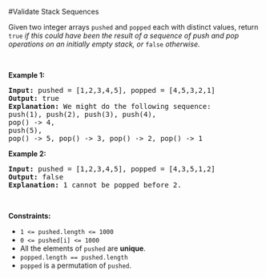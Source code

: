 #Validate Stack Sequences
<p>Given two integer arrays <code>pushed</code> and <code>popped</code> each with distinct values, return <code>true</code><em> if this could have been the result of a sequence of push and pop operations on an initially empty stack, or </em><code>false</code><em> otherwise.</em></p>
<p> </p>
<p><strong class="example">Example 1:</strong></p>
<pre><strong>Input:</strong> pushed = [1,2,3,4,5], popped = [4,5,3,2,1]
<strong>Output:</strong> true
<strong>Explanation:</strong> We might do the following sequence:
push(1), push(2), push(3), push(4),
pop() -&gt; 4,
push(5),
pop() -&gt; 5, pop() -&gt; 3, pop() -&gt; 2, pop() -&gt; 1
</pre>
<p><strong class="example">Example 2:</strong></p>
<pre><strong>Input:</strong> pushed = [1,2,3,4,5], popped = [4,3,5,1,2]
<strong>Output:</strong> false
<strong>Explanation:</strong> 1 cannot be popped before 2.
</pre>
<p> </p>
<p><strong>Constraints:</strong></p>
<ul>
<li><code>1 &lt;= pushed.length &lt;= 1000</code></li>
<li><code>0 &lt;= pushed[i] &lt;= 1000</code></li>
<li>All the elements of <code>pushed</code> are <strong>unique</strong>.</li>
<li><code>popped.length == pushed.length</code></li>
<li><code>popped</code> is a permutation of <code>pushed</code>.</li>
</ul>
